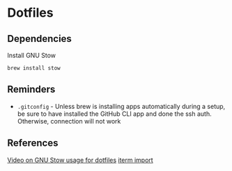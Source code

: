 # Dotfiles

## Dependencies

Install GNU Stow
```
brew install stow
```

## Reminders

* `.gitconfig` - Unless brew is installing apps automatically during 
a setup, be sure to have installed the GitHub CLI app and done the ssh
auth. Otherwise, connection will not work

## References
[Video on GNU Stow usage for dotfiles](https://www.youtube.com/watch?v=y6XCebnB9gs)
[iterm import](https://stratus3d.com/blog/2015/02/28/sync-iterm2-profile-with-dotfiles-repository/)